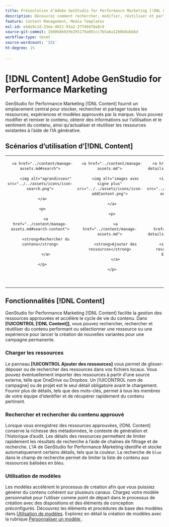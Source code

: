 ```yaml
---
title: Présentation d’Adobe GenStudio for Performance Marketing [!DNL Content]
description: Découvrez comment rechercher, modifier, réutiliser et partager des ressources approuvées par la marque dans un portail intuitif unique.
feature: Content Management, Media Templates
exl-id: e44e9c2d-33ee-4621-93a2-27f49478a8c9
source-git-commit: 19d0b8b929e293179a091cc7b5a6a1268b0abbbd
workflow-type: tm+mt
source-wordcount: '331'
ht-degree: 1%

---
```


# [!DNL Content] Adobe GenStudio for Performance Marketing

GenStudio for Performance Marketing [!DNL Content] fournit un emplacement central pour stocker, rechercher et partager toutes les ressources, expériences et modèles approuvés par la marque. Vous pouvez modifier et remixer le contenu, obtenir des informations sur l’utilisation et le sentiment du contenu, ainsi qu’actualiser et réutiliser les ressources existantes à l’aide de l’IA générative.

## Scénarios d’utilisation d’[!DNL Content] 

<table style="table-layout:fixed">

<tr style="border: 0;">

   <td align="center" valign="top" width="100">

      <a href="../content/manage-assets.md#search">

         <img alt="agrandisseur" src="../../assets/icons/icon-search.png">

      </a>

      <p>

         <a href="../content/manage-assets.md#search-content">

         <strong>Rechercher du contenu</strong>

         </a>

      </p>

   </td>

   <td align="center" valign="top" width="100">

      <a href="../content/manage-assets.md">

         <img alt="images avec signe plus" src="../../assets/icons/icon-addContent.png">

      </a>

      <p>

         <a href="../content/manage-assets.md">

         <strong>Ajouter des ressources</strong>

         </a>

      </p>

   </td>

   <td align="center" valign="top" width="100">

      <a href="../content/asset-details.md#edit-in-express">

         <img alt="Modifier dans Adobe Express" src="../../assets/icons/icon-editExpress.png">

      </a>

      <p>

         <a href="../content/asset-details.md#edit-in-express">

         <strong>Modification de ressources dans Adobe Express</strong>

         </a>

      </p>

   </td>

   <td align="center" valign="top" width="100">

      <a href="../content/customize-template.md">

         <img alt="boulon d&apos;allègement sur la ressource" src="../../assets/icons/icon-template.png">

      </a>

      <p>

         <a href="../content/customize-template.md">

         <strong>Personnaliser un modèle</strong>

         </a>

      </p>

   </td>

   <td align="center" valign="top" width="100">

      <a href="../content/use-templates.md">

         <img alt="boulon d&apos;allégement sur la ressource avec signe plus" src="../../assets/icons/icon-addTemplate.png">

      </a>

      <p>

         <a href="../content/use-templates.md#upload-a-template">

         <strong>Télécharger le modèle</strong>

         </a>

      </p>

   </td>

</tr>

</table>

## Fonctionnalités [!DNL Content]

GenStudio for Performance Marketing [!DNL Content] facilite la gestion des ressources approuvées et accélère le cycle de vie du contenu. Dans **[!UICONTROL [!DNL Content]]**, vous pouvez rechercher, rechercher et réutiliser du contenu performant ou sélectionner une ressource ou une expérience pour lancer la création de nouvelles variantes pour une campagne permanente.

### Charger les ressources

Le panneau **[!UICONTROL Ajouter des ressources]** vous permet de glisser-déposer ou de rechercher des ressources dans vos fichiers locaux. Vous pouvez éventuellement importer des ressources à partir d’une source externe, telle que OneDrive ou Dropbox. Un [!UICONTROL nom de campagne] ou de projet est le seul détail obligatoire avant le chargement. Fournir plus de détails, tels que des mots-clés, permet à tous les membres de votre équipe d’identifier et de récupérer rapidement du contenu pertinent.

### Rechercher et rechercher du contenu approuvé

Lorsque vous enregistrez des ressources approuvées, [!DNL Content] conserve la richesse des métadonnées, le contexte de génération et l’historique d’audit. Les détails des ressources permettent de limiter rapidement les résultats de recherche à l’aide de chaînes de filtrage et de recherche. L’IA de GenStudio for Performance Marketing identifie et stocke automatiquement certains détails, tels que la couleur. La recherche de `blue` dans le champ de recherche permet de limiter la liste de contenu aux ressources balisées en bleu.

### Utilisation de modèles

Les modèles accélèrent le processus de création afin que vous puissiez générer du contenu cohérent sur plusieurs canaux. Chargez votre modèle personnalisé pour l’utiliser comme point de départ dans le processus de création avec des dispositions et des éléments de conception préconfigurés. Découvrez les éléments et procédures de base des modèles dans [Utilisation de modèles](use-templates.md). Explorez en détail la création de modèles avec la rubrique [ Personnaliser un modèle ](customize-template.md).
